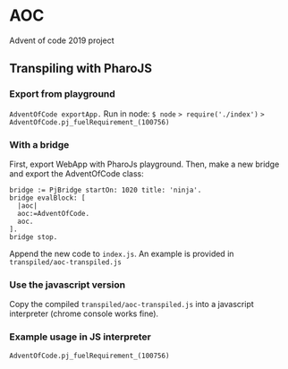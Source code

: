 # AOC
Advent of code 2019 project

## Transpiling with PharoJS

### Export from playground
`AdventOfCode exportApp.`
Run in node:
`$ node`
`> require('./index')`
`> AdventOfCode.pj_fuelRequirement_(100756)`

### With a bridge
First, export WebApp with PharoJs playground. Then, make a new bridge and export the AdventOfCode class:
```
bridge := PjBridge startOn: 1020 title: 'ninja'.
bridge evalBlock: [
  |aoc|
  aoc:=AdventOfCode.
  aoc.
].
bridge stop.
```
Append the new code to `index.js`. An example is provided in `transpiled/aoc-transpiled.js`

### Use the javascript version
Copy the compiled `transpiled/aoc-transpiled.js` into a javascript interpreter (chrome console works fine).

### Example usage in JS interpreter
`AdventOfCode.pj_fuelRequirement_(100756)`
